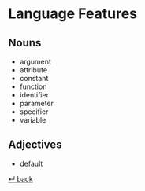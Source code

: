 # Language Features

## Nouns

  - argument
  - attribute
  - constant
  - function
  - identifier
  - parameter
  - specifier
  - variable

## Adjectives

  - default

[↵ back](../README.md)
